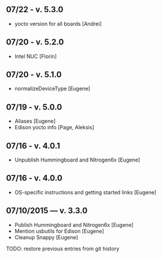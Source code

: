 ## 07/22 - v. 5.3.0
* yocto version for all boards [Andrei]

## 07/20 - v. 5.2.0
* Intel NUC [Florin]

## 07/20 - v. 5.1.0
* normalizeDeviceType [Eugene]

## 07/19 - v. 5.0.0
* Aliases [Eugene]
* Edison yocto info [Page, Aleksis]

## 07/16 - v. 4.0.1
* Unpublish Hummingboard and Nitrogen6x [Eugene]

## 07/16 - v. 4.0.0
* OS-specific instructions and getting started links [Eugene]

## 07/10/2015 — v. 3.3.0
* Publish Hummingboard and Nitrogen6x [Eugene]
* Mention usbutils for Edison [Eugene]
* Cleanup Snappy [Eugene]

TODO: restore previous entries from git history
